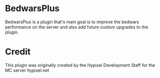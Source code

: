 # BedwarsPlus

BedwarsPlus is a plugin that's main goal is to improve the bedwars performance on the server and also add future custom upgrades to the plugin.

# Credit

This plugin was originally created by the Hypixel Development Staff for the MC server hypixel.net